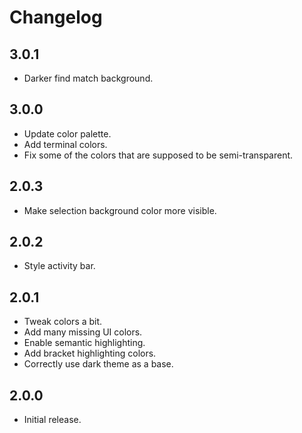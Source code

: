 # Changelog

## 3.0.1

- Darker find match background.

## 3.0.0

- Update color palette.
- Add terminal colors.
- Fix some of the colors that are supposed to be semi-transparent.

## 2.0.3

- Make selection background color more visible.

## 2.0.2

- Style activity bar.

## 2.0.1

- Tweak colors a bit.
- Add many missing UI colors.
- Enable semantic highlighting.
- Add bracket highlighting colors.
- Correctly use dark theme as a base.

## 2.0.0

- Initial release.
